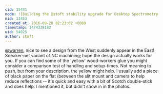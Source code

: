 ```yaml
---
cid: 15441
node: ![Building the @stoft stability upgrade for Desktop Spectrometry Starter Kit 3.0](../notes/warren/09-20-2016/building-the-stoft-stability-upgrade-for-desktop-spectrometry-starter-kit-3-0)
nid: 13463
created_at: 2016-09-20 02:23:02 +0000
timestamp: 1474338182
uid: 54025
author: stoft
---
```


[@warren](/profile/warren), nice to see a design from the West suddenly appear in the East! Sneaker-net variant of NC machining; hope the design actually works for you. If you can find some of the 'yellow' wood-workers glue you might consider a comparison test of handling and setup-times. Not meaning to push, but from your description, the yellow might help. I usually add a piece of black paper on the flat (between the slit mount and camera to help reduce reflections -- it's quick and easy with a bit of Scotch double-stick and does help. I mentioned it, but didn't show in in the photos.